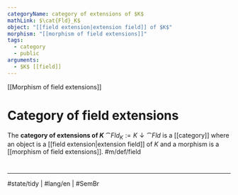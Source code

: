 ```yaml
---
categoryName: category of extensions of $K$
mathLink: $\cat{Fld}_K$
object: "[[field extension|extension field]] of $K$"
morphism: "[[morphism of field extensions]]"
tags:
  - category
  - public
arguments:
  - $K$ [[field]]
---
```

[[Morphism of field extensions]]
# Category of field extensions

The **category of extensions of $K$** $\cat{Fld}_K := K \downarrow \cat{Fld}$ is a [[category]] where
an object is a [[field extension|extension field]] of $K$
and a morphism is a [[morphism of field extensions]]. #m/def/field 

#
---
#state/tidy | #lang/en | #SemBr
